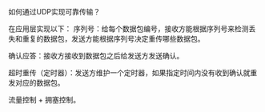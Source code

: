 如何通过UDP实现可靠传输？

在应用层实现以下：
序列号：给每个数据包编号，接收方能根据序列号来检测丢失和重复的数据包，发送方能根据序列号决定重传哪些数据包。

确认应答：接收方接收到数据包之后给发送方发送确认。

超时重传（定时器）：发送方维护一个定时器，如果指定时间内没有收到确认就重发对应的数据包。

流量控制 + 拥塞控制。
